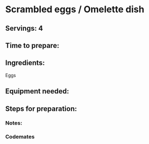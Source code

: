 # Scrambled eggs / Omelette dish

## Servings: 4

## Time to prepare: 

## Ingredients:
Eggs

## Equipment needed:


## Steps for preparation:



### Notes:



### Codemates #
